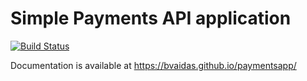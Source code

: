 # Simple Payments API application
[![Build Status](https://travis-ci.org/bvaidas/paymentsapp.svg?branch=master)](https://travis-ci.org/bvaidas/paymentsapp)

Documentation is available at https://bvaidas.github.io/paymentsapp/
